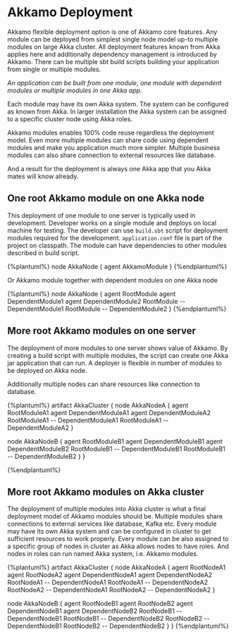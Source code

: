 # Akkamo Deployment

Akkamo flexible deployment option is one of Akkamo core features. Any module can be deployed from
simplest single node model up-to multiple modules on large Akka cluster. All deployment features
known from Akka applies here and additionally dependency management is introduced by Akkamo. There
can be multiple sbt build scripts building your application from single or multiple modules.
 

*An application can be built from one module, one module with dependent modules or multiple modules
in one Akka app.*


Each module may have its own Akka system. The system can be configured as known from Akka. In larger
installation the Akka system can be assigned to a specific cluster node using Akka roles.
 

Akkamo modules enables 100% code reuse regardless the deployment model. Even more multiple modules
can share code using dependent modules and make you application much more simpler. Multiple business
modules can also share connection to external resources like database. 
 

And a result for the deployment is always one Akka app that you Akka mates will know already. 


## One root Akkamo module on one Akka node

This deployment of one module to one server is typically used in development. Developer works on a
single module and deploys on local machine for testing. The developer can use `build.sbt` script for
deployment modules required for the development. `application.conf` file is part of the project on
classpath. The module can have dependencies to other modules described in build script. 
   
{%plantuml%}
node AkkaNode  {
  agent AkkamoModule
}
{%endplantuml%}

Or Akkamo module together with dependent modules on one Akka node
 
{%plantuml%}
node AkkaNode {
  agent RootModule
  agent DependentModule1
  agent DependentModule2
  RootModule -- DependentModule1
  RootModule -- DependentModule2
}
{%endplantuml%}
 
  
## More root Akkamo modules on one server

The deployment of more modules to one server shows value of Akkamo. By creating a build script with
multiple modules, the script can create one Akka jar application that can run. A deployer is
flexible in number of modules to be deployed on Akka node. 

Additionally multiple nodes can share resources like connection to database.

{%plantuml%}
artifact AkkaCluster {
node AkkaNodeA {
  agent RootModuleA1
  agent DependentModuleA1
  agent DependentModuleA2
  RootModuleA1 -- DependentModuleA1
  RootModuleA1 -- DependentModuleA2
}

node AkkaNodeB {
  agent RootModuleB1
  agent DependentModuleB1
  agent DependentModuleB2
  RootModuleB1 -- DependentModuleB1
  RootModuleB1 -- DependentModuleB2
}
}

{%endplantuml%}

## More root Akkamo modules on Akka cluster

The deployment of multiple modules into Akka cluster is what a final deployment model of Akkamo
modules should be. Multiple modules share connections to external services like database, Kafka etc.
Every module may have its own Akka system and can be configured in cluster to get sufficient
resources to work properly. Every module can be also assigned to a specific group of nodes in
cluster as Akka allows nodes to have roles. And nodes in roles can run named Akka system, i.e.
Akkamo modules.
 
{%plantuml%}
artifact AkkaCluster {
node AkkaNodeA {
  agent RootNodeA1
  agent RootNodeA2
  agent DependentNodeA1
  agent DependentNodeA2
  RootNodeA1 -- DependentNodeA1
  RootNodeA1 -- DependentNodeA2
  RootNodeA2 -- DependentNodeA1
  RootNodeA2 -- DependentNodeA2
}

node AkkaNodeB {
  agent RootNodeB1
  agent RootNodeB2
  agent DependentNodeB1
  agent DependentNodeB2
  RootNodeB1 -- DependentNodeB1
  RootNodeB1 -- DependentNodeB2
  RootNodeB2 -- DependentNodeB1
  RootNodeB2 -- DependentNodeB2
}
}
{%endplantuml%}